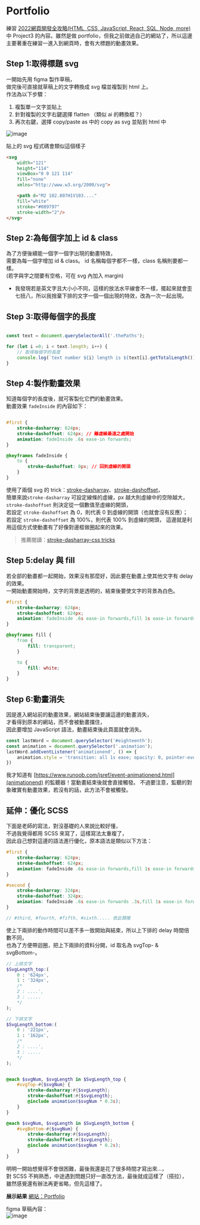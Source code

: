 # Portfolio
 練習 [2022網頁開發全攻略(HTML, CSS, JavaScript, React, SQL, Node, more)](https://www.udemy.com/course/html5-css3-z/) 中 Project3 的內容。雖然是做 portfolio，但我之前做過自己的網站了，所以這邊主要著重在練習一進入到網頁時，會有大標題的動畫效果。
 

## Step 1:取得標題 svg

一開始先用 figma 製作草稿，  
做完後可直接就草稿上的文字轉換成 svg 檔並複製到 html 上。  
作法為以下步驟：
1. 複製單一文字並貼上
2. 針對複製的文字右鍵選擇 flatten （類似 ai 的轉換框？）
3. 再次右鍵，選擇 copy/paste as 中的 copy as svg 並貼到 html 中

 ![image](https://github.com/Alice-nor/front-endPratice/blob/main/07-Portfolio/01.png)

貼上的 svg 程式碼會類似這個樣子

```html
<svg 
    width="121"
    height="114"
    viewBox="0 0 121 114"
    fill="none"
    xmlns="http://www.w3.org/2000/svg">

    <path d="M2 102.807H1V103...."
    fill="white"
    stroke="#089797"
    stroke-width="2"/>
</svg>
```

## Step 2:為每個字加上 id & class

為了方便後續能一個字一個字出現的動畫特效，  
需要為每一個字增加 id & class。
id 名稱每個字都不一樣，class 名稱則要都一樣。  
(若字與字之間要有空格，可在 svg 內加入 margin)

* 我發現若是英文字且大小小不同，這樣的放法水平線會不一樣，擺起來就會歪七扭八，所以我捨棄下排的文字一個一個出現的特效，改為一次一起出現。

## Step 3:取得每個字的長度

```JavaScript

const text = document.querySelectorAll('.thePaths');

for (let i =0; i < text.length; i++) {
    // 取得每個字的長度
    console.log(`text number ${i} length is ${text[i].getTotalLength()}`);
}

```
## Step 4:製作動畫效果

知道每個字的長度後，就可客製化它們的動畫效果。  
動畫效果 `fadeInside` 的內容如下：

```css

#first {
    stroke-dasharray: 624px;
    stroke-dashoffset: 624px; // 離虛線最遠之處開始
    animation: fadeInside .6s ease-in forwards;
}

@keyframes fadeInside {
    to {
        stroke-dashoffset: 0px; // 回到虛線的開頭
    }
}
```

使用了兩個 svg 的 trick：[stroke-dasharray](https://developer.mozilla.org/en-US/docs/Web/SVG/Attribute/stroke-dasharray)、[stroke-dashoffset](https://developer.mozilla.org/zh-TW/docs/Web/SVG/Attribute/stroke-dashoffset)，  
簡單來說`stroke-dasharray` 可設定線條的虛線，px 越大則虛線中的空隙越大，  
`stroke-dashoffset` 則決定從一個數值至虛線的開頭，  
若設定 `stroke-dashoffset` 為 0，則代表 0 到虛線的開頭（也就會沒有反應）；  
若設定 `stroke-dashoffset` 為 100%，則代表 100% 到虛線的開頭，
這邊就是利用這個方式使動畫有了好像對邊框做圈起來的效果。

> 推薦閱讀：[stroke-dasharray-css tricks](https://css-tricks.com/almanac/properties/s/stroke-dasharray/)


## Step 5:delay 與 fill

若全部的動畫都一起開始，效果沒有那麼好，因此要在動畫上使其他文字有 delay 的效果。  
一開始動畫開始時，文字的背景是透明的，結束後要使文字的背景為白色。

```css
#first {
    stroke-dasharray: 624px;
    stroke-dashoffset: 624px;
    animation: fadeInside .6s ease-in forwards,fill 1s ease-in forwards 2s;
}

@keyframes fill {
    from {
        fill: transparent;
    }

    to {
        fill: white;
    }
}
```

## Step 6:動畫消失

因是進入網站前的動畫效果，網站結束後要讓這邊的動畫消失，  
才看得到原本的網站，而不會被動畫擋住，  
因此要增加 JavaScript 語法，動畫結束後此頁面就會消失。

```JavaScript
const lastWord = document.querySelector('#eighteenth');
const animation = document.querySelector('.animation');
lastWord.addEventListener('animationend', () => {
    animation.style = 'transition: all 1s ease; opacity: 0, pointer-events:none; display:none';
})
```

我才知道有 [https://www.runoob.com/jsref/event-animationend.html](animationend) 的監聽器！當動畫結束後就會直接觸發。
不過要注意，監聽的對象確實有動畫效果，若沒有的話，此方法不會被觸發。

## 延伸：優化 SCSS

下面是老師的寫法，對沒基礎的人來說比較好懂，  
不過我覺得都用 SCSS 來寫了，這樣寫法太重複了，  
因此自己想對這邊的語法進行優化，原本語法是類似以下方法：

```SCSS
#first {
    stroke-dasharray: 624px;
    stroke-dashoffset: 624px;
    animation: fadeInside .6s ease-in forwards,fill 1s ease-in forwards 2.5s;
}

#second {
    stroke-dasharray: 324px;
    stroke-dashoffset: 324px;
    animation: fadeInside .6s ease-in forwards .3s,fill 1s ease-in forwards 2.5s;
}

// #third, #fourth, #fifth, #sixth..... 依此類推
```
使上下兩排的動作時間可以差不多一致開始與結束，所以上下排的 delay 時間倍數不同，  
也為了方便帶迴圈，把上下兩排的資料分開，id 取名為 svgTop- & svgBottom-。

```SCSS
// 上排文字
$SvgLength_top:(
    0 : '624px',
    1 : '324px',
    /* 
    2 : ....',
    3 : .....
    */
);

// 下排文字
$SvgLength_bottom:(
    0 : '221px',
    1 : '162px',
    /* 
    2 : ....',
    3 : .....
    */
);


@each $svgNum, $svgLength in $SvgLength_top {
    #svgTop-#{$svgNum} {
        stroke-dasharray:#{$svgLength};
        stroke-dashoffset:#{$svgLength};
        @include animation($svgNum * 0.3s);
    }
}

@each $svgNum, $svgLength in $SvgLength_bottom {
    #svgBottom-#{$svgNum} {
        stroke-dasharray:#{$svgLength};
        stroke-dashoffset:#{$svgLength};
        @include animation($svgNum * 0.2s);
    }
}
```

明明一開始想覺得不會很困難，最後我還是花了很多時間才寫出來...，  
對 SCSS 不夠熟悉，中途遇到問題只好一直改方法，最後就成這樣了（搭拉），  
雖然感覺還有辦法再更省略，但先這樣了。

**展示結果**
[網站：Portfolio](https://alice-nor.github.io/front-endPratice/07-Portfolio/portfolio.html)

figma 草稿內容：  
![image](https://github.com/Alice-nor/front-endPratice/blob/main/07-Portfolio/portfolio.gif)